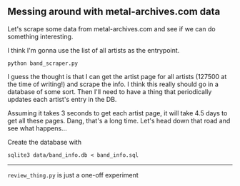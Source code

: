 ## Messing around with metal-archives.com data
Let's scrape some data from metal-archives.com and see if we can do something interesting.

I think I'm gonna use the list of all artists as the entrypoint.
```
python band_scraper.py
```

I guess the thought is that I can get the artist page for all artists (127500 at the time of writing!) and scrape the info.
I think this really should go in a database of some sort.
Then I'll need to have a thing that periodically updates each artist's entry in the DB.

Assuming it takes 3 seconds to get each artist page, it will take 4.5 days to get all these pages.
Dang, that's a long time.
Let's head down that road and see what happens...


Create the database with
```
sqlite3 data/band_info.db < band_info.sql
```



---

`review_thing.py` is just a one-off experiment
